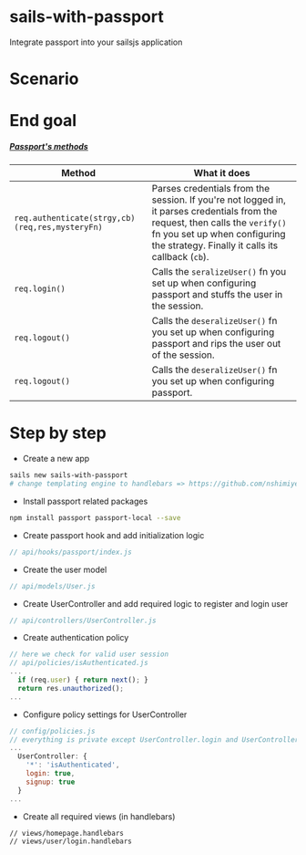 # sails-with-passport
Integrate passport into your sailsjs application

# Scenario

# End goal

##### [Passport's methods](https://github.com/sails101/using-passport/blob/master/ORIGINAL_PREHOOK_WALKTHROUGH.md#passports-methods)

 Method                                         | What it does
 ---------------------------------------------- | ------------------------------------------------------------------------------------------------
 `req.authenticate(strgy,cb)(req,res,mysteryFn)`| Parses credentials from the session.  If you're not logged in, it parses credentials from the request, then calls the `verify()` fn you set up when configuring the strategy.  Finally it calls its callback (`cb`).
 `req.login()`                                  | Calls the `seralizeUser()` fn you set up when configuring passport and stuffs the user in the session.
 `req.logout()`                                 | Calls the `deseralizeUser()` fn you set up when configuring passport and rips the user out of the session.
 `req.logout()`                                 | Calls the `deseralizeUser()` fn you set up when configuring passport.


# Step by step

* Create a new app
```sh
sails new sails-with-passport
# change templating engine to handlebars => https://github.com/nshimiye/sailsjs-handlebars-app/blob/master/README.md
```

* Install passport related packages
```sh
npm install passport passport-local --save
```

* Create passport hook and add initialization logic
```javascript
// api/hooks/passport/index.js

```

* Create the user model
```javascript
// api/models/User.js
```

* Create UserController and add required logic to register and login user
```javascript
// api/controllers/UserController.js
```

* Create authentication policy
```javascript
// here we check for valid user session
// api/policies/isAuthenticated.js
...
  if (req.user) { return next(); }
  return res.unauthorized();
...
```

* Configure policy settings for UserController
```javascript
// config/policies.js
// everything is private except UserController.login and UserController.signup
...
  UserController: {
    '*': 'isAuthenticated',
    login: true,
    signup: true
  }
...
```

* Create all required views (in handlebars)
```
// views/homepage.handlebars
// views/user/login.handlebars
```

